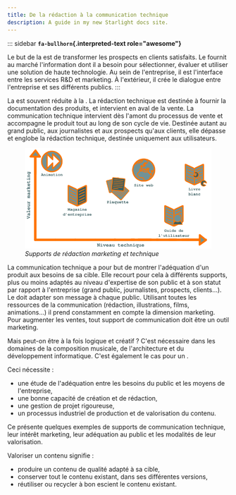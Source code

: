 ```yaml
---
title: De la rédaction à la communication technique
description: A guide in my new Starlight docs site.
---
```


::: sidebar
**`fa-bullhorn`{.interpreted-text role="awesome"}**

Le but de la est de transformer les prospects en clients satisfaits. Le
fournit au marché l\'information dont il a besoin pour sélectionner,
évaluer et utiliser une solution de haute technologie. Au sein de
l\'entreprise, il est l\'interface entre les services R&D et marketing.
À l\'extérieur, il crée le dialogue entre l\'entreprise et ses
différents publics.
:::

La est souvent réduite à la . La rédaction technique est destinée à
fournir la documentation des produits, et intervient en aval de la
vente. La communication technique intervient dès l\'amont du processus
de vente et accompagne le produit tout au long de son cycle de vie.
Destinée autant au grand public, aux journalistes et aux prospects
qu\'aux clients, elle dépasse et englobe la rédaction technique,
destinée uniquement aux utilisateurs.

<figure>
<img src="graphics/marketing-technique.svg"
alt="graphics/marketing-technique.svg" />
<figcaption><em>Supports de rédaction marketing et
technique</em></figcaption>
</figure>

La communication technique a pour but de montrer l\'adéquation d\'un
produit aux besoins de sa cible. Elle recourt pour cela à différents
supports, plus ou moins adaptés au niveau d\'expertise de son public et
à son statut par rapport à l\'entreprise (grand public, journalistes,
prospects, clients...). Le doit adapter son message à chaque public.
Utilisant toutes les ressources de la communication (rédaction,
illustrations, films, animations...) il prend constamment en compte la
dimension marketing. Pour augmenter les ventes, tout support de
communication doit être un outil marketing.

Mais peut-on être à la fois logique et créatif ? C\'est nécessaire dans
les domaines de la composition musicale, de l\'architecture et du
développement informatique. C\'est également le cas pour un .

Ceci nécessite :

-   une étude de l\'adéquation entre les besoins du public et les moyens
    de l\'entreprise,
-   une bonne capacité de création et de rédaction,
-   une gestion de projet rigoureuse,
-   un processus industriel de production et de valorisation du contenu.

Ce présente quelques exemples de supports de communication technique,
leur intérêt marketing, leur adéquation au public et les modalités de
leur valorisation.

Valoriser un contenu signifie :

-   produire un contenu de qualité adapté à sa cible,
-   conserver tout le contenu existant, dans ses différentes versions,
-   réutiliser ou recycler à bon escient le contenu existant.
